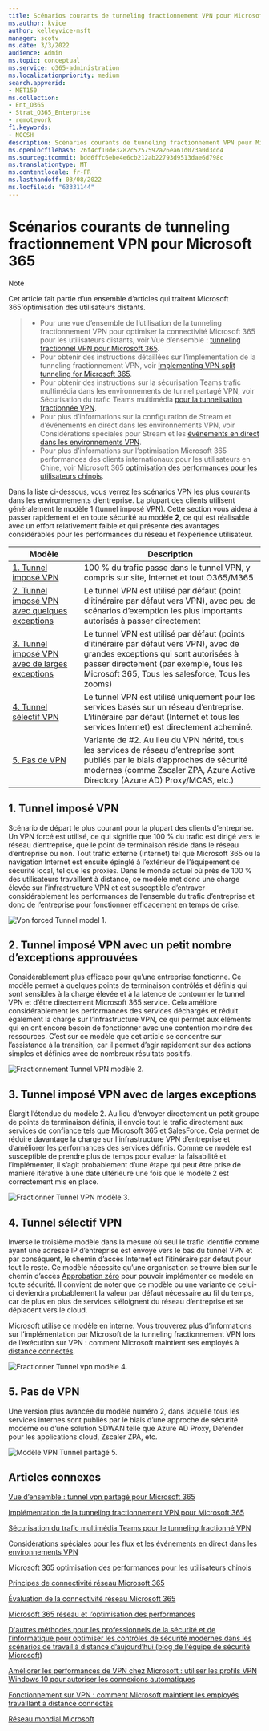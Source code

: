 ```yaml
---
title: Scénarios courants de tunneling fractionnement VPN pour Microsoft 365
ms.author: kvice
author: kelleyvice-msft
manager: scotv
ms.date: 3/3/2022
audience: Admin
ms.topic: conceptual
ms.service: o365-administration
ms.localizationpriority: medium
search.appverid:
- MET150
ms.collection:
- Ent_O365
- Strat_O365_Enterprise
- remotework
f1.keywords:
- NOCSH
description: Scénarios courants de tunneling fractionnement VPN pour Microsoft 365
ms.openlocfilehash: 26f4cf10de3282c5257592a26ea61d073a0d3cd4
ms.sourcegitcommit: bdd6ffc6ebe4e6cb212ab22793d9513dae6d798c
ms.translationtype: MT
ms.contentlocale: fr-FR
ms.lasthandoff: 03/08/2022
ms.locfileid: "63331144"
---
```

# <a name="common-vpn-split-tunneling-scenarios-for-microsoft-365"></a>Scénarios courants de tunneling fractionnement VPN pour Microsoft 365

>[!NOTE]
>Cet article fait partie d’un ensemble d’articles qui traitent Microsoft 365'optimisation des utilisateurs distants.

>- Pour une vue d’ensemble de l’utilisation de la tunneling fractionnement VPN pour optimiser la connectivité Microsoft 365 pour les utilisateurs distants, voir Vue d’ensemble : [tunneling fractionnel VPN pour Microsoft 365](microsoft-365-vpn-split-tunnel.md).
>- Pour obtenir des instructions détaillées sur l’implémentation de la tunneling fractionnement VPN, voir [Implementing VPN split tunneling for Microsoft 365](microsoft-365-vpn-implement-split-tunnel.md).
>- Pour obtenir des instructions sur la sécurisation Teams trafic multimédia dans les environnements de tunnel partagé VPN, voir Sécurisation du trafic Teams multimédia [pour la tunnelisation fractionnée VPN](microsoft-365-vpn-securing-teams.md).
>- Pour plus d’informations sur la configuration de Stream et d’événements en direct dans les environnements VPN, voir Considérations spéciales pour Stream et les [événements en direct dans les environnements VPN](microsoft-365-vpn-stream-and-live-events.md).
>- Pour plus d’informations sur l’optimisation Microsoft 365 performances des clients internationaux pour les utilisateurs en Chine, voir Microsoft 365 [optimisation des performances pour les utilisateurs chinois](microsoft-365-networking-china.md).

Dans la liste ci-dessous, vous verrez les scénarios VPN les plus courants dans les environnements d’entreprise. La plupart des clients utilisent généralement le modèle 1 (tunnel imposé VPN). Cette section vous aidera à passer rapidement et en toute sécurité au modèle **2**, ce qui est réalisable avec un effort relativement faible et qui présente des avantages considérables pour les performances du réseau et l’expérience utilisateur.

| Modèle | Description |
| --- | --- |
| [1. Tunnel imposé VPN](#1-vpn-forced-tunnel) | 100 % du trafic passe dans le tunnel VPN, y compris sur site, Internet et tout O365/M365 |
| [2. Tunnel imposé VPN avec quelques exceptions](#2-vpn-forced-tunnel-with-a-small-number-of-trusted-exceptions) | Le tunnel VPN est utilisé par défaut (point d’itinéraire par défaut vers VPN), avec peu de scénarios d’exemption les plus importants autorisés à passer directement |
| [3. Tunnel imposé VPN avec de larges exceptions](#3-vpn-forced-tunnel-with-broad-exceptions) | Le tunnel VPN est utilisé par défaut (points d’itinéraire par défaut vers VPN), avec de grandes exceptions qui sont autorisées à passer directement (par exemple, tous les Microsoft 365, Tous les salesforce, Tous les zooms) |
| [4. Tunnel sélectif VPN](#4-vpn-selective-tunnel) | Le tunnel VPN est utilisé uniquement pour les services basés sur un réseau d’entreprise. L’itinéraire par défaut (Internet et tous les services Internet) est directement acheminé. |
| [5. Pas de VPN](#5-no-vpn) | Variante de #2. Au lieu du VPN hérité, tous les services de réseau d’entreprise sont publiés par le biais d’approches de sécurité modernes (comme Zscaler ZPA, Azure Active Directory (Azure AD) Proxy/MCAS, etc.) |

## <a name="1-vpn-forced-tunnel"></a>1. Tunnel imposé VPN

Scénario de départ le plus courant pour la plupart des clients d’entreprise. Un VPN forcé est utilisé, ce qui signifie que 100 % du trafic est dirigé vers le réseau d’entreprise, que le point de terminaison réside dans le réseau d’entreprise ou non. Tout trafic externe (Internet) tel que Microsoft 365 ou la navigation Internet est ensuite épinglé à l’extérieur de l’équipement de sécurité local, tel que les proxies. Dans le monde actuel où près de 100 % des utilisateurs travaillent à distance, ce modèle met donc une charge élevée sur l’infrastructure VPN et est susceptible d’entraver considérablement les performances de l’ensemble du trafic d’entreprise et donc de l’entreprise pour fonctionner efficacement en temps de crise.

![Vpn forced Tunnel model 1.](../media/vpn-split-tunneling/vpn-model-1.png)

## <a name="2-vpn-forced-tunnel-with-a-small-number-of-trusted-exceptions"></a>2. Tunnel imposé VPN avec un petit nombre d’exceptions approuvées

Considérablement plus efficace pour qu’une entreprise fonctionne. Ce modèle permet à quelques points de terminaison contrôlés et définis qui sont sensibles à la charge élevée et à la latence de contourner le tunnel VPN et d’être directement Microsoft 365 service. Cela améliore considérablement les performances des services déchargés et réduit également la charge sur l’infrastructure VPN, ce qui permet aux éléments qui en ont encore besoin de fonctionner avec une contention moindre des ressources. C’est sur ce modèle que cet article se concentre sur l’assistance à la transition, car il permet d’agir rapidement sur des actions simples et définies avec de nombreux résultats positifs.

![Fractionnement Tunnel VPN modèle 2.](../media/vpn-split-tunneling/vpn-model-2.png)

## <a name="3-vpn-forced-tunnel-with-broad-exceptions"></a>3. Tunnel imposé VPN avec de larges exceptions

Élargit l’étendue du modèle 2. Au lieu d’envoyer directement un petit groupe de points de terminaison définis, il envoie tout le trafic directement aux services de confiance tels que Microsoft 365 et SalesForce. Cela permet de réduire davantage la charge sur l’infrastructure VPN d’entreprise et d’améliorer les performances des services définis. Comme ce modèle est susceptible de prendre plus de temps pour évaluer la faisabilité et l’implémenter, il s’agit probablement d’une étape qui peut être prise de manière itérative à une date ultérieure une fois que le modèle 2 est correctement mis en place.

![Fractionner Tunnel VPN modèle 3.](../media/vpn-split-tunneling/vpn-model-3.png)

## <a name="4-vpn-selective-tunnel"></a>4. Tunnel sélectif VPN

Inverse le troisième modèle dans la mesure où seul le trafic identifié comme ayant une adresse IP d’entreprise est envoyé vers le bas du tunnel VPN et par conséquent, le chemin d’accès Internet est l’itinéraire par défaut pour tout le reste. Ce modèle nécessite qu’une organisation se trouve bien sur le chemin d’accès [Approbation zéro](https://www.microsoft.com/security/zero-trust?rtc=1) pour pouvoir implémenter ce modèle en toute sécurité. Il convient de noter que ce modèle ou une variante de celui-ci deviendra probablement la valeur par défaut nécessaire au fil du temps, car de plus en plus de services s’éloignent du réseau d’entreprise et se déplacent vers le cloud.

Microsoft utilise ce modèle en interne. Vous trouverez plus d’informations sur l’implémentation par Microsoft de la tunneling fractionnement VPN lors de l’exécution sur VPN : comment Microsoft maintient ses employés à [distance connectés](https://www.microsoft.com/itshowcase/blog/running-on-vpn-how-microsoft-is-keeping-its-remote-workforce-connected/?elevate-lv).

![Fractionner Tunnel vpn modèle 4.](../media/vpn-split-tunneling/vpn-model-4.png)

## <a name="5-no-vpn"></a>5. Pas de VPN

Une version plus avancée du modèle numéro 2, dans laquelle tous les services internes sont publiés par le biais d’une approche de sécurité moderne ou d’une solution SDWAN telle que Azure AD Proxy, Defender pour les applications cloud, Zscaler ZPA, etc.

![Modèle VPN Tunnel partagé 5.](../media/vpn-split-tunneling/vpn-model-5.png)

## <a name="related-articles"></a>Articles connexes

[Vue d’ensemble : tunnel vpn partagé pour Microsoft 365](microsoft-365-vpn-split-tunnel.md)

[Implémentation de la tunneling fractionnement VPN pour Microsoft 365](microsoft-365-vpn-implement-split-tunnel.md)

[Sécurisation du trafic multimédia Teams pour le tunneling fractionné VPN](microsoft-365-vpn-securing-teams.md)

[Considérations spéciales pour les flux et les événements en direct dans les environnements VPN](microsoft-365-vpn-stream-and-live-events.md)

[Microsoft 365 optimisation des performances pour les utilisateurs chinois](microsoft-365-networking-china.md)

[Principes de connectivité réseau Microsoft 365](microsoft-365-network-connectivity-principles.md)

[Évaluation de la connectivité réseau Microsoft 365](assessing-network-connectivity.md)

[Microsoft 365 réseau et l’optimisation des performances](network-planning-and-performance.md)

[D'autres méthodes pour les professionnels de la sécurité et de l’informatique pour optimiser les contrôles de sécurité modernes dans les scénarios de travail à distance d’aujourd’hui (blog de l'équipe de sécurité Microsoft)](https://www.microsoft.com/security/blog/2020/03/26/alternative-security-professionals-it-achieve-modern-security-controls-todays-unique-remote-work-scenarios/)

[Améliorer les performances de VPN chez Microsoft : utiliser les profils VPN Windows 10 pour autoriser les connexions automatiques](https://www.microsoft.com/itshowcase/enhancing-remote-access-in-windows-10-with-an-automatic-vpn-profile)

[Fonctionnement sur VPN : comment Microsoft maintient les employés travaillant à distance connectés](https://www.microsoft.com/itshowcase/blog/running-on-vpn-how-microsoft-is-keeping-its-remote-workforce-connected/?elevate-lv)

[Réseau mondial Microsoft](/azure/networking/microsoft-global-network)
